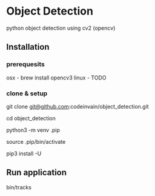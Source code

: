 # Object Detection

python object detection using cv2 (opencv)

## Installation
### prerequesits
osx - brew install opencv3
linux - TODO
###  clone & setup
git clone git@github.com:codeinvain/object_detection.git

cd object_detection

python3 -m venv .pip

source .pip/bin/activate

pip3 install -U

## Run application
bin/tracks 


